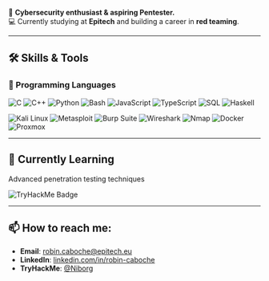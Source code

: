 🚀 **Cybersecurity enthusiast & aspiring Pentester.**  
💻 Currently studying at **Epitech** and building a career in **red teaming**.  

---

## 🛠️ Skills & Tools

### 🔹 Programming Languages
![C](https://img.shields.io/badge/-C-00599C?logo=c&logoColor=white)
![C++](https://img.shields.io/badge/-C++-00599C?logo=cplusplus&logoColor=white)
![Python](https://img.shields.io/badge/-Python-3776AB?logo=python&logoColor=white)
![Bash](https://img.shields.io/badge/-Bash-4EAA25?logo=gnubash&logoColor=white)
![JavaScript](https://img.shields.io/badge/-JavaScript-F7DF1E?logo=javascript&logoColor=black)
![TypeScript](https://img.shields.io/badge/-TypeScript-3178C6?logo=typescript&logoColor=white)
![SQL](https://img.shields.io/badge/-SQL-4479A1?logo=postgresql&logoColor=white)
![Haskell](https://img.shields.io/badge/-Haskell-5D4F85?logo=haskell&logoColor=white)

![Kali Linux](https://img.shields.io/badge/-Kali%20Linux-557C94?logo=linux&logoColor=white)
![Metasploit](https://img.shields.io/badge/-Metasploit-00AEEF?logoColor=white)
![Burp Suite](https://img.shields.io/badge/-Burp%20Suite-FF6600?logo=burpsuite&logoColor=white)
![Wireshark](https://img.shields.io/badge/-Wireshark-1679A7?logo=wireshark&logoColor=white)
![Nmap](https://img.shields.io/badge/-Nmap-004255?logo=nmap&logoColor=white)
![Docker](https://img.shields.io/badge/-Docker-2496ED?logo=docker&logoColor=white)
![Proxmox](https://img.shields.io/badge/-Proxmox-E57000?logo=proxmox&logoColor=white)

---

## 🌱 Currently Learning
Advanced penetration testing techniques

![TryHackMe Badge](https://tryhackme-badges.s3.amazonaws.com/Niborg.png)

---

## 📫 How to reach me:
- **Email**: [robin.caboche@epitech.eu](mailto:robin.caboche@epitech.eu)
- **LinkedIn**: [linkedin.com/in/robin-caboche](https://www.linkedin.com/in/robin-caboche/)
- **TryHackMe**: [@Niborg](https://tryhackme.com/p/Niborg)
